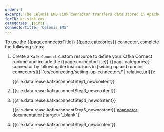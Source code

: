 ```yaml
---
order: 1
excerpt: The Celonis EMS sink connector transfers data stored in Apache Kafka to the Celonis Execution Management System (EMS), enabling process mining and execution automation.
forID: kc-sink-ems
categories: [sink]
connectorTitle: "Celonis EMS"
---
```


To use the {{page.connectorTitle}} {{page.categories}} connector, complete the following steps:

1. Create a `KafkaConnect` custom resource to define your Kafka Connect runtime and include the {{page.connectorTitle}} {{page.categories}} connector by following the instructions in [setting up and running connectors]({{ 'es/connecting/setting-up-connectors/' | relative_url}}):

   {{site.data.reuse.kafkaconnectStep1_newcontent}}

2. {{site.data.reuse.kafkaconnectStep3_newcontent}}  

3. {{site.data.reuse.kafkaconnectStep4_newcontent}}
   
   {{site.data.reuse.kafkaconnectStep5_newcontent}} [connector documentation](https://github.com/celonis/kafka-ems-connector/?tab=readme-ov-file#sample-connector-configuration){:target="_blank"}.  
          

4. {{site.data.reuse.kafkaconnectStep6_newcontent}}
